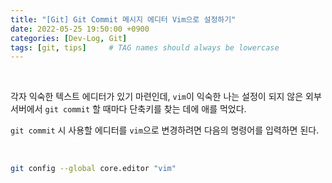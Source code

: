 ```yaml
---
title: "[Git] Git Commit 메시지 에디터 Vim으로 설정하기"
date: 2022-05-25 19:50:00 +0900
categories: [Dev-Log, Git]
tags: [git, tips]     # TAG names should always be lowercase
---
```


<br>

각자 익숙한 텍스트 에디터가 있기 마련인데, `vim`이 익숙한 나는 설정이 되지 않은 외부 서버에서 `git commit` 할 때마다 단축키를 찾는 데에 애를 먹었다.

`git commit` 시 사용할 에디터를 `vim`으로 변경하려면 다음의 명령어를 입력하면 된다.

<br>

```bash
git config --global core.editor "vim"
```
